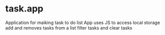 # task.app
Application for maiking task to do list
App uses JS to access local storage
add and removes tasks from a list
filter tasks
and clear tasks
